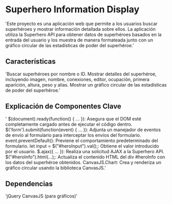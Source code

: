# Superhero Information Display

'Este proyecto es una aplicación web que permite a los usuarios buscar superhéroes y mostrar información detallada sobre ellos. La aplicación utiliza la Superhero API para obtener datos de superhéroes basados en la entrada del usuario y los muestra de manera formateada junto con un gráfico circular de las estadísticas de poder del superhéroe.'

## Características

'Buscar superhéroes por nombre o ID.
Mostrar detalles del superhéroe, incluyendo imagen, nombre, conexiones, editor, ocupación, primera aparición, altura, peso y alias.
Mostrar un gráfico circular de las estadísticas de poder del superhéroe.'

## Explicación de Componentes Clave

' $(document).ready(function() { ... }): Asegura que el DOM esté completamente cargado antes de ejecutar el código dentro.
$('form').submit(function(event) { ... }): Adjunta un manejador de eventos de envío al formulario para interceptar los envíos del formulario.
event.preventDefault(): Previene el comportamiento predeterminado del formulario.
let input = $("#heroInput").val();: Obtiene el valor introducido por el usuario.
$.ajax({ ... }): Realiza una solicitud AJAX a la Superhero API.
$("#heroInfo").html(...);: Actualiza el contenido HTML del div #heroInfo con los datos del superhéroe obtenidos.
CanvasJS.Chart: Crea y renderiza un gráfico circular usando la biblioteca CanvasJS.'

## Dependencias

'jQuery
CanvasJS (para gráficos)'
